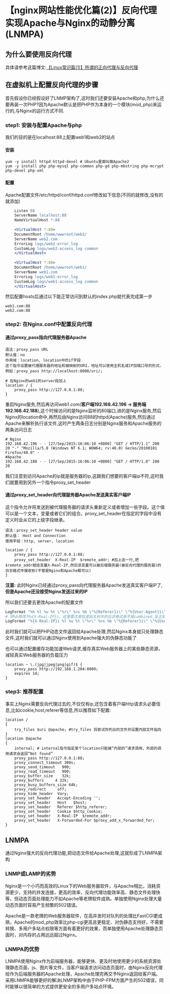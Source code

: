 # 【nginx网站性能优化篇(2)】反向代理实现Apache与Nginx的动静分离(LNMPA)


## 为什么要使用反向代理

具体请参考这篇博文:[【Linux常识篇(1)】所谓的正向代理与反向代理][0]

## 在虚拟机上配置反向代理的步骤

首先假设你已经假设好了LNMP架构了,这时我们还要安装Apache和php,为什么还要再装一次PHP?因为Apache默认是把PHP作为本身的一个模块(mod_php)来运行的,与Nginx的运行方式不同.

### step1: 安装与配置Apache与php

我们的目的是在localhost:88上配置web1和web2的站点

#### 安装

    

    yum -y install httpd httpd-devel # Ubuntu里面叫做Apache2
    yum -y install php php-mysql php-common php-gd php-mbstring php-mcrypt php-devel php-xml

#### 配置

Apache配置文件/etc/httpd/conf/httpd.conf修改如下信息(不同的就修改,没有的就添加)

```apache
    Listen 88
    ServerName localhost:88
    NameVirtualHost *:88
    
    <VirtualHost *:88>
    DocumentRoot /home/wwwroot/web2/  
    ServerName web2.com          
    ErrorLog logs/web2-error_log              
    CustomLog logs/web2-access_log common     
    </VirtualHost>
    
    <VirtualHost *:88>
    DocumentRoot /home/wwwroot/web1/  
    ServerName web1.com          
    ErrorLog logs/web1-error_log              
    CustomLog logs/web1-access_log common     
    </VirtualHost>
```

然后配置hosts后通过以下能正常访问到默认的index.php就代表完成第一步

    web1.com:88
    web2.com:88
    

### step2: 在Nginx.conf中配置反向代理

#### 通过proxy_pass指向代理服务器Apache

    语法：proxy_pass URL
    默认值：no       
    作用域：location, location中的if字段       
    这个指令设置被代理服务器的地址和被映射的URI，地址可以使用主机名或IP加端口号的形式，例如：proxy_pass http://localhost:8000/uri/;
    

    
```nginx
# 在Nginx的web1的server段加上
location / {
    proxy_pass http://127.0.0.1:88;
}
```

重启Nginx服务,然后再访问web1.com(**客户端192.168.42.196 -> 服务端192.168.42.188**),这个时候访问的是Nginx监听的80端口,进的是Nginx服务,然后Nginx的location命中,再然后由Nginx访问88的httpd(Apache)服务,然后通过Apache来解析执行该文件,这时产生两条日志分别是Nginx服务和Apache服务的两条访问日志

    

    # Nginx
    192.168.42.196 - - [27/Sep/2015:16:06:10 +0800] "GET / HTTP/1.1" 200 20 "-" "Mozilla/5.0 (Windows NT 6.1; WOW64; rv:40.0) Gecko/20100101 Firefox/40.0" -
    #Apache
    192.168.42.188 - - [27/Sep/2015:16:06:10 +0800] "GET / HTTP/1.0" 200 20

我们注意到访问Apache的ip就是服务器的ip,这跟我们想要的客户端ip不符,这时我们就要用到另外一个指令proxy_set_header

#### 通过proxy_set_header向代理服务器Apache发送真实客户端IP

这个指令允许将发送到被代理服务器的请求头重新定义或者增加一些字段。这个值可以是一个文本，变量或者它们的组合。proxy_set_header在指定的字段中没有定义时会从它的上级字段继承。

    语法：proxy_set_header header value 
    默认值： Host and Connection 
    使用字段：http, server, location 
    

    

```nginx
location / {
    proxy_pass http://127.0.0.1:88;
    proxy_set_header  X-Real-IP  $remote_addr; #加上这一行,把$remote_addr赋给变量X-Real-IP,然后该变量可以被后端服务器(被反向代理的服务器)的日志格式中接收到(不管是Nginx和Apache都可以)
}
```

**注意:** 此时Nginx已经通过proxy_pass向代理服务器Apache发送真实客户端IP了,**但是Apache还没接受Nginx发送过来的IP**

所以我们还要去更改Apache的配置文件

    
```apache
LogFormat "%h %l %u %t \"%r\" %>s %b \"%{Referer}i\" \"%{User-Agent}i\"" combined
# 将%h修改为%{X-Real-IP}i，这里要注意在虚拟主机中的日志格式是不是combined,反正就是修改对应的日志格式既可;
LogFormat "%{X-Real-IP}i %l %u %t \"%r\" %>s %b \"%{Referer}i\" \"%{User-Agent}i\"" combined
```
此时我们就可以把PHP动态文件返回给Apache处理,然后Nginx本身就只处理静态文件,这时我们就可以通过Nginx使用到Apache强大的伪静态功能了

也可以通过配置缓存功能加速Web请求,缓存真实Web服务器上的某些静态资源，减轻真实Web服务器的负载压力

    
```nginx
location ~ \.(jpg|jpeg|png|gif)$ {
    proxy_pass http://192.168.1.204:8080;
    expires 1d;
}
```
### step3: 推荐配置

事实上Nginx需要反向代理过去的,不仅仅有ip,还包含着客户端http请求头必要信息,比如cookie,host,referer等信息,所以推荐如下配置:

    

```nginx
location /
{
    try_files $uri @apache; #try_files 将尝试你列出的文件并设置内部文件指向
}
location @apache
{
    internal; # internal指令指定某个location只能被“内部的”请求调用，外部的调用请求会返回”Not found”
    proxy_pass http://127.0.0.1:88;
    proxy_connect_timeout 300s;
    proxy_send_timeout   900;
    proxy_read_timeout   900;
    proxy_buffer_size    32k;
    proxy_buffers     4 32k;
    proxy_busy_buffers_size 64k;
    proxy_redirect     off;
    proxy_hide_header  Vary;
    proxy_set_header   Accept-Encoding '';
    proxy_set_header   Host   $host;
    proxy_set_header   Referer $http_referer;
    proxy_set_header   Cookie $http_cookie;
    proxy_set_header   X-Real-IP  $remote_addr;
    proxy_set_header   X-Forwarded-For $proxy_add_x_forwarded_for;
}
```

## LNMPA

通过Nginx强大的反向代理功能,把动态文件给Apache处理,这就形成了LNMPA架构

### LNMP或LAMP的劣势

Nginx是一个小巧而高效的Linux下的Web服务器软件，与Apache相比，消耗资源更少，支持的并发连接，更高的效率，反向代理功能效率高、静态文件处理快等，但动态页面处理能力不如Apache等老牌软件成熟。单独使用Nginx处理大量动态页面时容易产生频繁的502错误。

Apache是一款老牌的Web服务器软件，在高并发时对队列的处理比FastCGI更成熟，Apache的mod_php效率比php-cgi更高且更稳定、对伪静态支持好，不需要转换、多用户多站点权限等方面有着更好的效果，而单独使用Apache处理静态页面时，对内存的占用远远超过Nginx。

### LNMPA的优势

LNMPA使用Nginx作为前端服务器，能够更快、更及时地使用更少的系统资源处理静态页面、js、图片等文件，当客户端请求访问动态页面时，由Nginx反向代理给作为后端服务器的Apache处理，Apache处理完再交予Nginx返回给客户端。   
采用LNMPA能够更好的解决LNMP架构中由于PHP-FPM方面产生的502错误，同时能够以很简单的方式提供更安全的多用户多站点环境。

[0]: http://www.baidu.com